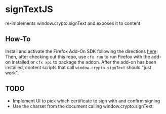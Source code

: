 signTextJS
==========

re-implements window.crypto.signText and exposes it to content

How-To
------
Install and activate the Firefox Add-On SDK following the directions
[here](https://developer.mozilla.org/en-US/Add-ons/SDK/Tutorials/Installation).
Then, after checking out this repo, use `cfx run` to run Firefox with the
add-on installed or `cfx xpi` to package the addon. After the add-on has been
installed, content scripts that call `window.crypto.signText` should "just
work".

TODO
----
* Implement UI to pick which certificate to sign with and confirm signing
* Use the charset from the document calling window.crypto.signText
